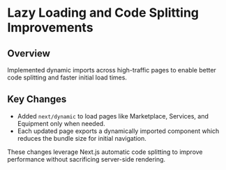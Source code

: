 # Lazy Loading and Code Splitting Improvements

## Overview
Implemented dynamic imports across high-traffic pages to enable better code splitting and faster initial load times.

## Key Changes
- Added `next/dynamic` to load pages like Marketplace, Services, and Equipment only when needed.
- Each updated page exports a dynamically imported component which reduces the bundle size for initial navigation.

These changes leverage Next.js automatic code splitting to improve performance without sacrificing server-side rendering.
